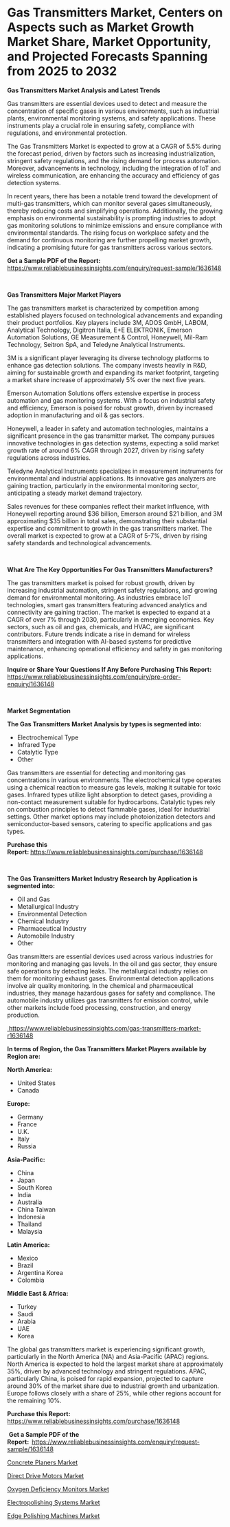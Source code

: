 <p><h1>Gas Transmitters Market, Centers on Aspects such as Market Growth Market Share, Market Opportunity, and Projected Forecasts Spanning from 2025 to 2032</h1></p><p><strong>Gas Transmitters Market Analysis and Latest Trends</strong></p>
<p><p>Gas transmitters are essential devices used to detect and measure the concentration of specific gases in various environments, such as industrial plants, environmental monitoring systems, and safety applications. These instruments play a crucial role in ensuring safety, compliance with regulations, and environmental protection. </p><p>The Gas Transmitters Market is expected to grow at a CAGR of 5.5% during the forecast period, driven by factors such as increasing industrialization, stringent safety regulations, and the rising demand for process automation. Moreover, advancements in technology, including the integration of IoT and wireless communication, are enhancing the accuracy and efficiency of gas detection systems. </p><p>In recent years, there has been a notable trend toward the development of multi-gas transmitters, which can monitor several gases simultaneously, thereby reducing costs and simplifying operations. Additionally, the growing emphasis on environmental sustainability is prompting industries to adopt gas monitoring solutions to minimize emissions and ensure compliance with environmental standards. The rising focus on workplace safety and the demand for continuous monitoring are further propelling market growth, indicating a promising future for gas transmitters across various sectors.</p></p>
<p><strong>Get a Sample PDF of the Report:&nbsp;</strong> <a href="https://www.reliablebusinessinsights.com/enquiry/request-sample/1636148?utm_campaign=84&utm_medium=2&utm_source=Github&utm_content=ia&utm_term=16022025&utm_id=gas-transmitters">https://www.reliablebusinessinsights.com/enquiry/request-sample/1636148</a></p>
<p>&nbsp;</p>
<p><strong>Gas Transmitters Major Market Players</strong></p>
<p><p>The gas transmitters market is characterized by competition among established players focused on technological advancements and expanding their product portfolios. Key players include 3M, ADOS GmbH, LABOM, Analytical Technology, Digitron Italia, E+E ELEKTRONIK, Emerson Automation Solutions, GE Measurement & Control, Honeywell, Mil-Ram Technology, Seitron SpA, and Teledyne Analytical Instruments.</p><p>3M is a significant player leveraging its diverse technology platforms to enhance gas detection solutions. The company invests heavily in R&D, aiming for sustainable growth and expanding its market footprint, targeting a market share increase of approximately 5% over the next five years. </p><p>Emerson Automation Solutions offers extensive expertise in process automation and gas monitoring systems. With a focus on industrial safety and efficiency, Emerson is poised for robust growth, driven by increased adoption in manufacturing and oil & gas sectors.</p><p>Honeywell, a leader in safety and automation technologies, maintains a significant presence in the gas transmitter market. The company pursues innovative technologies in gas detection systems, expecting a solid market growth rate of around 6% CAGR through 2027, driven by rising safety regulations across industries.</p><p>Teledyne Analytical Instruments specializes in measurement instruments for environmental and industrial applications. Its innovative gas analyzers are gaining traction, particularly in the environmental monitoring sector, anticipating a steady market demand trajectory.</p><p>Sales revenues for these companies reflect their market influence, with Honeywell reporting around $36 billion, Emerson around $21 billion, and 3M approximating $35 billion in total sales, demonstrating their substantial expertise and commitment to growth in the gas transmitters market. The overall market is expected to grow at a CAGR of 5-7%, driven by rising safety standards and technological advancements.</p></p>
<p>&nbsp;</p>
<p><strong>What Are The Key Opportunities For Gas Transmitters Manufacturers?</strong></p>
<p><p>The gas transmitters market is poised for robust growth, driven by increasing industrial automation, stringent safety regulations, and growing demand for environmental monitoring. As industries embrace IoT technologies, smart gas transmitters featuring advanced analytics and connectivity are gaining traction. The market is expected to expand at a CAGR of over 7% through 2030, particularly in emerging economies. Key sectors, such as oil and gas, chemicals, and HVAC, are significant contributors. Future trends indicate a rise in demand for wireless transmitters and integration with AI-based systems for predictive maintenance, enhancing operational efficiency and safety in gas monitoring applications.</p></p>
<p><strong>Inquire or Share Your Questions If Any Before Purchasing This Report:</strong> <a href="https://www.reliablebusinessinsights.com/enquiry/pre-order-enquiry/1636148?utm_campaign=84&utm_medium=2&utm_source=Github&utm_content=ia&utm_term=16022025&utm_id=gas-transmitters">https://www.reliablebusinessinsights.com/enquiry/pre-order-enquiry/1636148</a></p>
<p>&nbsp;</p>
<p><strong>Market Segmentation</strong></p>
<p><strong>The Gas Transmitters Market Analysis by types is segmented into:</strong></p>
<p><ul><li>Electrochemical Type</li><li>Infrared Type</li><li>Catalytic Type</li><li>Other</li></ul></p>
<p><p>Gas transmitters are essential for detecting and monitoring gas concentrations in various environments. The electrochemical type operates using a chemical reaction to measure gas levels, making it suitable for toxic gases. Infrared types utilize light absorption to detect gases, providing a non-contact measurement suitable for hydrocarbons. Catalytic types rely on combustion principles to detect flammable gases, ideal for industrial settings. Other market options may include photoionization detectors and semiconductor-based sensors, catering to specific applications and gas types.</p></p>
<p><strong>Purchase this Report:&nbsp;</strong><a href="https://www.reliablebusinessinsights.com/purchase/1636148?utm_campaign=84&utm_medium=2&utm_source=Github&utm_content=ia&utm_term=16022025&utm_id=gas-transmitters">https://www.reliablebusinessinsights.com/purchase/1636148</a></p>
<p>&nbsp;</p>
<p><strong>The Gas Transmitters Market Industry Research by Application is segmented into:</strong></p>
<p><ul><li>Oil and Gas</li><li>Metallurgical Industry</li><li>Environmental Detection</li><li>Chemical Industry</li><li>Pharmaceutical Industry</li><li>Automobile Industry</li><li>Other</li></ul></p>
<p><p>Gas transmitters are essential devices used across various industries for monitoring and managing gas levels. In the oil and gas sector, they ensure safe operations by detecting leaks. The metallurgical industry relies on them for monitoring exhaust gases. Environmental detection applications involve air quality monitoring. In the chemical and pharmaceutical industries, they manage hazardous gases for safety and compliance. The automobile industry utilizes gas transmitters for emission control, while other markets include food processing, construction, and energy production.</p></p>
<p><a href="https://www.reliablebusinessinsights.com/gas-transmitters-market-r1636148?utm_campaign=84&utm_medium=2&utm_source=Github&utm_content=ia&utm_term=16022025&utm_id=gas-transmitters">&nbsp;https://www.reliablebusinessinsights.com/gas-transmitters-market-r1636148</a></p>
<p><strong>In terms of Region, the Gas Transmitters Market Players available by Region are:</strong></p>
<p>
    <p> <strong> North America: </strong>
        <ul>
            <li>United States</li>
            <li>Canada</li>
        </ul>
        </p> 
    <p> <strong> Europe: </strong>
        <ul>
            <li>Germany</li>
            <li>France</li>
            <li>U.K.</li>
            <li>Italy</li>
            <li>Russia</li>
        </ul>
        </p> 
    <p> <strong> Asia-Pacific: </strong>
        <ul>
            <li>China</li>
            <li>Japan</li>
            <li>South Korea</li>
            <li>India</li>
            <li>Australia</li>
            <li>China Taiwan</li>
            <li>Indonesia</li>
            <li>Thailand</li>
            <li>Malaysia</li>
        </ul>
        </p> 
    <p> <strong> Latin America: </strong>
        <ul>
            <li>Mexico</li>
            <li>Brazil</li>
            <li>Argentina Korea</li>
            <li>Colombia</li>
        </ul>
        </p> 
    <p> <strong> Middle East & Africa: </strong>
        <ul>
            <li>Turkey</li>
            <li>Saudi</li>
            <li>Arabia</li>
            <li>UAE</li>
            <li>Korea</li>
        </ul>
    </p>
    </p>
<p><p>The global gas transmitters market is experiencing significant growth, particularly in the North America (NA) and Asia-Pacific (APAC) regions. North America is expected to hold the largest market share at approximately 35%, driven by advanced technology and stringent regulations. APAC, particularly China, is poised for rapid expansion, projected to capture around 30% of the market share due to industrial growth and urbanization. Europe follows closely with a share of 25%, while other regions account for the remaining 10%.</p></p>
<p><strong>Purchase this Report: </strong><a href="https://www.reliablebusinessinsights.com/purchase/1636148?utm_campaign=84&utm_medium=2&utm_source=Github&utm_content=ia&utm_term=16022025&utm_id=gas-transmitters">https://www.reliablebusinessinsights.com/purchase/1636148</a></p>
<p>&nbsp;<strong>Get a Sample PDF of the Report:&nbsp;&nbsp;</strong><a href="https://www.reliablebusinessinsights.com/enquiry/request-sample/1636148?utm_campaign=84&utm_medium=2&utm_source=Github&utm_content=ia&utm_term=16022025&utm_id=gas-transmitters">https://www.reliablebusinessinsights.com/enquiry/request-sample/1636148</a></p>
<p><strong></strong></p>
<p><p><a href="https://github.com/beroxiluwaya/Market-Research-Report-List-1/blob/main/concrete-planers-market.md?utm_campaign=84&utm_medium=2&utm_source=Github&utm_content=ia&utm_term=16022025&utm_id=gas-transmitters">Concrete Planers Market</a></p><p><a href="https://github.com/zeigounjoom/Market-Research-Report-List-1/blob/main/direct-drive-motors-market.md?utm_campaign=84&utm_medium=2&utm_source=Github&utm_content=ia&utm_term=16022025&utm_id=gas-transmitters">Direct Drive Motors Market</a></p><p><a href="https://github.com/milolohusami/Market-Research-Report-List-1/blob/main/oxygen-deficiency-monitors-market.md?utm_campaign=84&utm_medium=2&utm_source=Github&utm_content=ia&utm_term=16022025&utm_id=gas-transmitters">Oxygen Deficiency Monitors Market</a></p><p><a href="https://github.com/geyangvayora/Market-Research-Report-List-1/blob/main/electropolishing-systems-market.md?utm_campaign=84&utm_medium=2&utm_source=Github&utm_content=ia&utm_term=16022025&utm_id=gas-transmitters">Electropolishing Systems Market</a></p><p><a href="https://github.com/saklpelzami95/Market-Research-Report-List-1/blob/main/edge-polishing-machines-market.md?utm_campaign=84&utm_medium=2&utm_source=Github&utm_content=ia&utm_term=16022025&utm_id=gas-transmitters">Edge Polishing Machines Market</a></p></p>